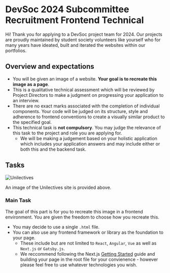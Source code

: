 # DevSoc 2024 Subcommittee Recruitment Frontend Technical

Hi! 
Thank you for applying to a DevSoc project team for 2024. Our projects are proudly maintained by student society volunteers like yourself who for many years have ideated, built and iterated the websites within our portfolios. 

## Overview and expectations

- You will be given an image of a website. **Your goal is to recreate this image as a page**. 
- This is a qualitative technical assessment which will be reviewed by Project Directors to make a judgment on progressing your application to an interview. 
- There are no exact marks associated with the completion of individual components. Your code will be judged on its structure, style and adherence to frontend conventions to create a visually similar product to the specified goal.
- This technical task is **not compulsory**. You may judge the relevance of this task to the project and role you are applying for. 
	- We will be making a judgement based on your holistic application which includes your application answers and may include either or both this and the backend task. 

## Tasks

![Unilectives](https://github.com/devsoc-unsw/24-recruitment-technical-frontend/blob/main/Unilectives.png?raw=true)  

An image of the Unilectives site is provided above. 

### Main Task
The goal of this part is for you to recreate this image in a frontend environment. 
You are given the freedom to choose how you recreate this. 
-	You may decide to use a single `.html` file. 
-	You can also use any frontend framework or library as the foundation to your page. 
	-	These include but are not limited to `React`, `Angular`, `Vue` as well as `Next.js` or `Gatsby.js`.
	-	We reccommend following the Next.js [Getting Started](https://nextjs.org/docs/getting-started/installation) guide and building your page in the root file for your convienence - however please feel free to use whatever technologies you wish. 
